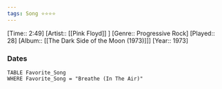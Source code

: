 ```yaml
---
tags: Song ⭐⭐⭐⭐ 
---
```

[Time:: 2:49]
[Artist:: [[Pink Floyd]] ]
[Genre:: Progressive Rock]
[Played:: 28]
[Album:: [[The Dark Side of the Moon (1973)]]]
[Year:: 1973]
### Dates
````dataview
TABLE Favorite_Song
WHERE Favorite_Song = "Breathe (In The Air)"
````